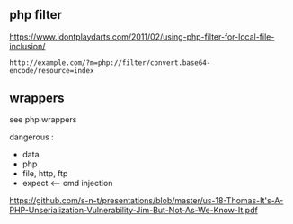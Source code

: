 #

## php filter

https://www.idontplaydarts.com/2011/02/using-php-filter-for-local-file-inclusion/

```
http://example.com/?m=php://filter/convert.base64-encode/resource=index
```

## wrappers

see php wrappers

dangerous : 

- data
- php
- file, http, ftp
- expect <-- cmd injection

https://github.com/s-n-t/presentations/blob/master/us-18-Thomas-It's-A-PHP-Unserialization-Vulnerability-Jim-But-Not-As-We-Know-It.pdf

